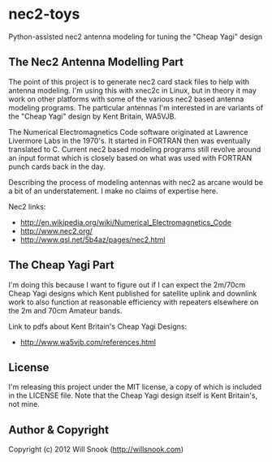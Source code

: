 nec2-toys
=========

Python-assisted nec2 antenna modeling for tuning the "Cheap Yagi" design


The Nec2 Antenna Modelling Part
-------------------------------

The point of this project is to generate nec2 card stack files to help with
antenna modeling.  I'm using this with xnec2c in Linux, but in theory it may
work on other platforms with some of the various nec2 based antenna modeling
programs.  The particular antennas I'm interested in are variants of the "Cheap
Yagi" design by Kent Britain, WA5VJB.

The Numerical Electromagnetics Code software originated at Lawrence Livermore
Labs in the 1970's. It started in FORTRAN then was eventually translated to C.
Current nec2 based modeling programs still revolve around an input format which
is closely based on what was used with FORTRAN punch cards back in the day.

Describing the process of modeling antennas with nec2 as arcane would be a bit
of an understatement. I make no claims of expertise here.

Nec2 links:
* http://en.wikipedia.org/wiki/Numerical_Electromagnetics_Code
* http://www.nec2.org/
* http://www.qsl.net/5b4az/pages/nec2.html


The Cheap Yagi Part
-------------------

I'm doing this because I want to figure out if I can expect the 2m/70cm Cheap
Yagi designs which Kent published for satellite uplink and downlink work to
also function at reasonable efficiency with repeaters elsewhere on the 2m and
70cm Amateur bands.

Link to pdfs about Kent Britain's Cheap Yagi Designs:
* http://www.wa5vjb.com/references.html


License
-------

I'm releasing this project under the MIT license, a copy of which is included
in the LICENSE file. Note that the Cheap Yagi design itself is Kent Britain's,
not mine.


Author & Copyright
------------------

Copyright (c) 2012 Will Snook (http://willsnook.com)
